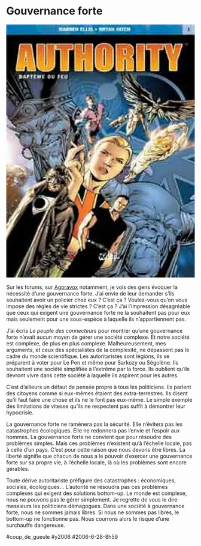 # Gouvernance forte

![](_i/authority1.webp)

Sur les forums, sur [Agoravox](http://agoravox.fr) notamment, je vois des gens évoquer la nécessité d’une gouvernance forte. J’ai envie de leur demander s’ils souhaitent avoir un policier chez eux ? C’est ça ? Voulez-vous qu’on vous impose des règles de vie strictes ? C’est ça ? J’ai l’impression désagréable que ceux qui exigent une gouvernance forte ne la souhaitent pas pour eux mais seulement pour une sous-espèce à laquelle ils n’appartiennent pas.

J’ai écris *Le peuple des connecteurs* pour montrer qu’une gouvernance forte n’avait aucun moyen de gérer une société complexe. Et notre société est complexe, de plus en plus complexe. Malheureusement, mes arguments, et ceux des spécialistes de la complexité, ne dépassent pas le cadre du monde scientifique. Les autoritaristes sont légions, ils se préparent à voter pour Le Pen et même pour Sarkozy ou Ségolène. Ils souhaitent une société simplifiée à l’extrême par la force. Ils oublient qu’ils devront vivre dans cette société à laquelle ils aspirent pour les autres.

C’est d’ailleurs un défaut de pensée propre à tous les politiciens. Ils parlent des citoyens comme si eux-mêmes étaient des extra-terrestres. Ils disent qu’il faut faire une chose et ils ne le font pas eux-même. Le simple exemple des limitations de vitesse qu’ils ne respectent pas suffit à démontrer leur hypocrisie.

La gouvernance forte ne ramènera pas la sécurité. Elle n’évitera pas les catastrophes écologiques. Elle ne redonnera pas l’envie et l’espoir aux hommes. La gouvernance forte ne convient que pour résoudre des problèmes simples. Mais ces problèmes n’existent qu’à l’échelle locale, pas à celle d’un pays. C’est pour cette raison que nous devons être libres. La liberté signifie que chacun de nous a le pouvoir d’exercer une gouvernance forte sur sa propre vie, à l’échelle locale, là où les problèmes sont encore gérables.

Toute dérive autoritariste préfigure des catastrophes : économiques, sociales, écologiques… L’autorité ne résoudra pas ces problèmes complexes qui exigent des solutions bottom-up. Le monde est complexe, nous ne pouvons pas le gérer simplement. Je regrette de vous le dire messieurs les politiciens démagogues. Dans une société à gouvernance forte, nous ne sommes jamais libres. Si nous ne sommes pas libres, le bottom-up ne fonctionne pas. Nous courrons alors le risque d’une surchauffe dangereuse.

#coup_de_gueule #y2006 #2006-6-28-8h59
